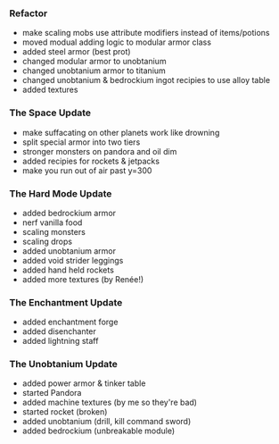 ### Refactor
- make scaling mobs use attribute modifiers instead of items/potions
- moved modual adding logic to modular armor class
- added steel armor (best prot)
- changed modular armor to unobtanium
- changed unobtanium armor to titanium
- changed unobtanium & bedrockium ingot recipies to use alloy table
- added textures

### The Space Update
- make suffacating on other planets work like drowning
- split special armor into two tiers
- stronger monsters on pandora and oil dim
- added recipies for rockets & jetpacks
- make you run out of air past y=300

### The Hard Mode Update
- added bedrockium armor
- nerf vanilla food
- scaling monsters
- scaling drops
- added unobtanium armor
- added void strider leggings
- added hand held rockets
- added more textures (by Renée!)

### The Enchantment Update
- added enchantment forge
- added disenchanter
- added lightning staff

### The Unobtanium Update
- added power armor & tinker table
- started Pandora
- added machine textures (by me so they're bad)
- started rocket (broken)
- added unobtanium (drill, kill command sword)
- added bedrockium (unbreakable module)